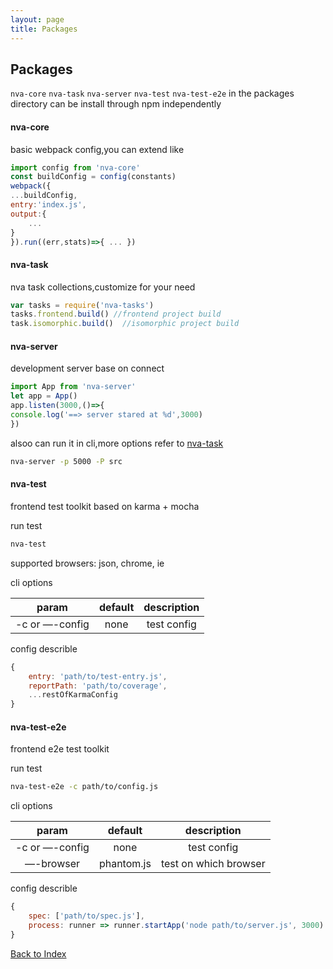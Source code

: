 ```yaml
---
layout: page
title: Packages
---
```


## Packages

`nva-core` `nva-task` `nva-server` `nva-test` `nva-test-e2e` in the packages directory can be install through npm independently

#### nva-core

basic webpack config,you can extend like

```javascript
import config from 'nva-core'
const buildConfig = config(constants)
webpack({
...buildConfig,
entry:'index.js',
output:{
    ...
}
}).run((err,stats)=>{ ... })
```

#### nva-task 

nva task collections,customize for your need

```javascript
var tasks = require('nva-tasks')
tasks.frontend.build() //frontend project build
task.isomorphic.build()  //isomorphic project build
```
  
#### nva-server

development server base on connect

```javascript
import App from 'nva-server'
let app = App()
app.listen(3000,()=>{
console.log('==> server stared at %d',3000)
})
```

alsoo can run it in cli,more options refer to [nva-task](https://github.com/ali322/nva/blob/master/packages/nva-server/README.md)

```bash
nva-server -p 5000 -P src
```

#### nva-test

frontend test toolkit based on karma + mocha

run test

```bash
nva-test
```
supported browsers: json, chrome, ie

cli options

|     param      |  default   |     description     |
| :----------: | :----: | :----------: |
| -c or —-config |   none    |    test config    |

config describle

```javascript
{
    entry: 'path/to/test-entry.js',
    reportPath: 'path/to/coverage',
    ...restOfKarmaConfig
}
```

#### nva-test-e2e

frontend e2e test toolkit

run test

```bash
nva-test-e2e -c path/to/config.js
```

cli options

|     param      |  default   |     description     |
| :----------: | :----: | :----------: |
| -c or —-config |   none    |    test config    |
| —-browser |   phantom.js    |    test on which browser    |

config describle

```javascript
{
    spec: ['path/to/spec.js'],
    process: runner => runner.startApp('node path/to/server.js', 3000)
}
```

[Back to Index](./index.md)